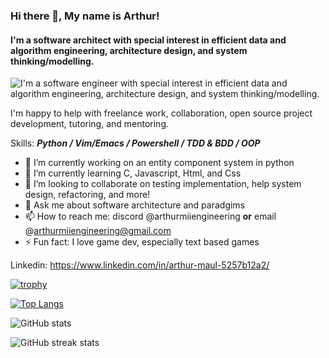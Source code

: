 ### Hi there 👋, My name is Arthur!
#### I'm a software architect with special interest in efficient data and algorithm engineering, architecture design, and system thinking/modelling.
![I'm a software engineer with special interest in efficient data and algorithm engineering, architecture design, and system thinking/modelling.](https://github.com/arthurmiiengineering/arthurmiiengineering/assets/152435012/7d407f8c-05ed-4545-b1b2-268b00ad2683)

I'm happy to help with freelance work,  collaboration, open source project development, tutoring, and mentoring.

Skills: ***Python / Vim/Emacs / Powershell / TDD & BDD / OOP***

- 🔭 I’m currently working on an entity component system in python 
- 🌱 I’m currently learning C, Javascript, Html, and Css 
- 👯 I’m looking to collaborate on testing implementation, help system design, refactoring, and more! 
- 💬 Ask me about software architecture and paradgims 
- 📫 How to reach me: discord @arthurmiiengineering **or** email @arthurmiiengineering@gmail.com 
- ⚡ Fun fact: I love game dev, especially text based games 

Linkedin: https://www.linkedin.com/in/arthur-maul-5257b12a2/

[![trophy](https://github-profile-trophy.vercel.app/?username=arthurmiiengineering)](https://github.com/ryo-ma/github-profile-trophy)

[![Top Langs](https://github-readme-stats.vercel.app/api/top-langs/?username=arthurmiiengineering)](https://github.com/anuraghazra/github-readme-stats)

![GitHub stats](https://github-readme-stats.vercel.app/api?username=arthurmiiengineering&show_icons=true)  

![GitHub streak stats](https://streak-stats.demolab.com/?user=arthurmiiengineering)  
